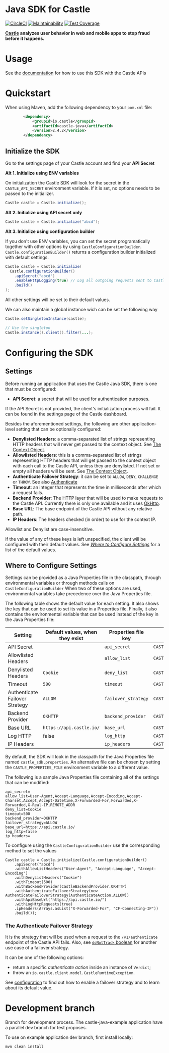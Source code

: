 # Java SDK for Castle

[![CircleCI](https://circleci.com/gh/castle/castle-java.svg?style=svg)](https://circleci.com/gh/castle/castle-java) [![Maintainability](https://api.codeclimate.com/v1/badges/ef9e24a1fb8ebf7b4218/maintainability)](https://codeclimate.com/github/castle/castle-java/maintainability) [![Test Coverage](https://api.codeclimate.com/v1/badges/ef9e24a1fb8ebf7b4218/test_coverage)](https://codeclimate.com/github/castle/castle-java/test_coverage)

**[Castle](https://castle.io) analyzes user behavior in web and mobile apps to stop fraud before it happens.**

# Usage
See the [documentation](https://docs.castle.io) for how to use this SDK with the Castle APIs

# Quickstart

When using Maven, add the following dependency to your `pom.xml` file:
```xml
        <dependency>
            <groupId>io.castle</groupId>
            <artifactId>castle-java</artifactId>
            <version>2.4.2</version>
        </dependency>
```

## Initialize the SDK

Go to the settings page of your Castle account and find your **API Secret**

**Alt 1. Initialize using ENV variables**

On initialization the Castle SDK will look for the secret in the `CASTLE_API_SECRET` environment variable. If it is set, no options needs to be passed to the initializer.

```java
Castle castle = Castle.initialize();
```

**Alt 2. Initialize using API secret only**

```java
Castle castle = Castle.initialize("abcd");
```


**Alt 3. Initialize using configuration builder**

If you don't use ENV variables, you can set the secret programatically together
with other options by using `CastleConfigurationBuilder`. `Castle.configurationBuilder()`
returns a configuration builder initialized with default settings.

```java
Castle castle = Castle.initialize(
  Castle.configurationBuilder()
    .apiSecret("abcd")
    .enableHttpLogging(true) // Log all outgoing requests sent to Castle
    .build()
);
```
All other settings will be set to their default values.

We can also maintain a global instance wich can be set the following way

```java
Castle.setSingletonInstance(castle);

// Use the singleton
Castle.instance().client().filter(...);
```

# Configuring the SDK

## Settings

Before running an application that uses the Castle Java SDK,
there is one that must be configured:

 * **API Secret**: a secret that will be used for authentication purposes.

If the API Secret is not provided, the client's initialization process will fail. It can be found in the settings page of the Castle dashboard.

Besides the aforementioned settings, the following are other application-level setting
that can be optionally configured:

 * **Denylisted Headers**: a comma-separated list of strings representing HTTP headers that will
 never get passed to the context object. See [The Context Object](#the-context-object).
 * **Allowlisted Headers**: this is a comma-separated list of strings representing HTTP headers
 that will get passed to the context object with each call to the Castle API,
 unless they are denylisted. If not set or empty all headers will be sent. See [The Context Object](#the-context-object).
 * **Authenticate Failover Strategy**: it can be set to `ALLOW`, `DENY`, `CHALLENGE` or `THROW`.
 See also [Authenticate](#authenticate)
 * **Timeout**: an integer that represents the time in milliseconds after which a request fails.
 * **Backend Provider**: The HTTP layer that will be used to make requests to the Castle API.
 Currently there is only one available and it uses [OkHttp](https://square.github.io/okhttp/).
 * **Base URL**: The base endpoint of the Castle API without any relative path.
 * **IP Headers**: The headers checked (in order) to use for the context IP.

Allowlist and Denylist are case-insensitive.

If the value of any of these keys is left unspecified, the client will be configured with their default values.
See *[Where to Configure Settings](#where-to-configure-settings)* for a list of the default values.

## Where to Configure Settings

Settings can be provided as a Java Properties file in the classpath, through
environmental variables or through methods calls on `CastleConfigurationBuilder`
When two of these options are used, environmental variables take precedence over the Java
Properties file.

The following table shows the default value for each setting.
It also shows the key that can be used to set its value in a Properties file.
Finally, it also contains the environmental variable that can be used instead of the key in the Java Properties file:

Setting | Default values, when they exist | Properties file key | Environment variable |
--- | --- |---------------------| --- |
API Secret |   | `api_secret`        | `CASTLE_API_SECRET` |
Allowlisted Headers |   | `allow_list`        | `CASTLE_SDK_ALLOWLIST_HEADERS` |
Denylisted Headers | `Cookie` | `deny_list`         | `CASTLE_SDK_DENYLIST_HEADERS` |
Timeout | `500` | `timeout`           | `CASTLE_SDK_TIMEOUT` |
Authenticate Failover Strategy | `ALLOW` | `failover_strategy` | `CASTLE_SDK_AUTHENTICATE_FAILOVER_STRATEGY` |
Backend Provider | `OKHTTP` | `backend_provider`  | `CASTLE_SDK_BACKEND_PROVIDER` |
Base URL | `https://api.castle.io/` | `base_url`          | `CASTLE_SDK_BASE_URL` |
Log HTTP | false | `log_http`          | `CASTLE_SDK_LOG_HTTP` |
IP Headers |  | `ip_headers`        | `CASTLE_SDK_IP_HEADERS` |

By default, the SDK will look in the classpath for the Java Properties file named `castle_sdk.properties`.
An alternative file can be chosen by setting the `CASTLE_PROPERTIES_FILE` environment variable to a different value.

The following is a sample Java Properties file containing all of the settings that can be
modified:

```properties
api_secret=
allow_list=User-Agent,Accept-Language,Accept-Encoding,Accept-Charset,Accept,Accept-Datetime,X-Forwarded-For,Forwarded,X-Forwarded,X-Real-IP,REMOTE_ADDR
deny_list=Cookie
timeout=500
backend_provider=OKHTTP
failover_strategy=ALLOW
base_url=https://api.castle.io/
log_http=false
ip_headers=
```

To configure using the `CastleConfigurationBuilder` use the corresponding method to set the values

```builder
Castle castle = Castle.initialize(Castle.configurationBuilder()
    .apiSecret("abcd")
    .withAllowListHeaders("User-Agent", "Accept-Language", "Accept-Encoding")
    .withDenyListHeaders("Cookie")
    .withTimeout(500)
    .withBackendProvider(CastleBackendProvider.OKHTTP)
    .withAuthenticateFailoverStrategy(new AuthenticateFailoverStrategy(AuthenticateAction.ALLOW))
    .withApiBaseUrl("https://api.castle.io/")
    .withLogHttpRequests(true)
    .ipHeaders(Arrays.asList("X-Forwarded-For", "CF-Connecting-IP"))
    .build());
```

### The Authenticate Failover Strategy

It is the strategy that will be used when a request to the `/v1/authenticate` endpoint
of the Castle API fails.
Also, see [`doNotTrack` boolean](the-donottrack-boolean) for another use case of a failover strategy.

It can be one of the following options:
* return a specific *authenticate action* inside an instance of `Verdict`;
* throw an `io.castle.client.model.CastleRuntimeException`.

See [configuration](#configuring-the-sdk) to find out how to enable a failover strategy and to
learn about its default value.


# Development branch

Branch for development process. The castle-java-example application have a parallel dev branch for test proposes.

To use on example application dev branch, first install locally:

    mvn clean install
